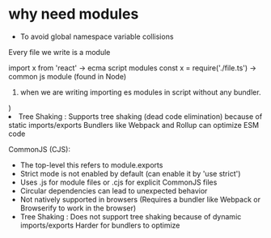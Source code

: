 # why need modules
- To avoid global namespace variable collisions




Every file we write is a module


import x from 'react'  -> ecma script modules
const x = require('./file.ts')  -> common js module  (found in Node)




1. when we are writing importing es modules in script without any bundler.
  <body>
    <script scr='./example.js' type='module'>

    </script>
  </body>


2. we can use 
  import x from './file1' or
  import x from './file1.js'

  because the bundler (webpack or Vite) will automatically resolve the file by looking for .js, .jsx, .ts, .tsx, or other supported extensions.



# Differences
1. Syntax
   ES Modules (ESM) : 
    // Exporting
    export const example = 'Hello, ES Modules!';
    export default function() { console.log('Default export'); }

    // Importing
    import example, { example as namedExample } from './example.js';

    CommonJS (CJS): 
    // Exporting
    const example = 'Hello, CommonJS!';
    module.exports = example;
    // or
    exports.example = example;

    // Importing
    const example = require('./example');

2. Loading Mechanism and module resolution
  ES Modules (ESM): 
  - Both static and dynamic imports are possible with this.
    static : import example from './example.js'; // This must be at the top level  -> static imports are resolved at compile time
    dynamic : import('./example.js').then(module => {   // dynamic imports are loaded and resolved at run time
                console.log(module.default);
                });
  - Uses a strict, standardized module resolution algorithm
  - File extensions (.js, .mjs, etc.) must be explicitly provided or resolved by the bundler/runtime.



  CommonJS (CJS) : 
  - Dynamic: Modules are loaded and executed at runtime.
  - You can use require() anywhere in the code, including conditionally or dynamically
  if (someCondition) {
    const example = require('./example');
  }
  - Uses a more flexible module resolution algorithm.
  - File extensions are optional (.js is assumed by default).

3. 
 ES Modules (ESM): 
 - The top-level this is undefined
 - Strict mode is enabled by default (can not disable it)
 - Uses .mjs for module files or .js with "type": "module" in package.json
 - Handles circular dependencies more predictably
 - Natively supported in modern browsers (<script type="module" src="./example.js"></script>)
 - Tree Shaking : Supports tree shaking (dead code elimination) because of static imports/exports
                  Bundlers like Webpack and Rollup can optimize ESM code

 CommonJS (CJS):
 - The top-level this refers to module.exports
 - Strict mode is not enabled by default (can enable it by 'use strict')
 - Uses .js for module files or .cjs for explicit CommonJS files
 - Circular dependencies can lead to unexpected behavior
 - Not natively supported in browsers (Requires a bundler like Webpack or Browserify to work in the browser)
 - Tree Shaking : Does not support tree shaking because of dynamic imports/exports
                  Harder for bundlers to optimize
  

